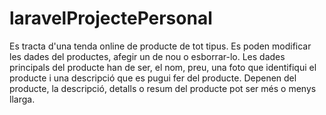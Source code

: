 # laravelProjectePersonal

Es tracta d'una tenda online de producte de tot tipus. Es poden modificar les dades del productes, afegir un de nou o esborrar-lo. 
Les dades principals del producte han de ser, el nom, preu, una foto que identifiqui el producte i una descripció que es pugui fer del producte.
Depenen del producte, la descripció, detalls o resum del producte pot ser més o menys llarga.
